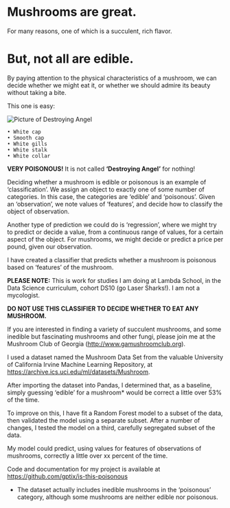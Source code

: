 # Mushrooms are great.

For many reasons, one of which is a succulent, rich flavor.

# But, not all are edible.

By paying attention to the physical characteristics of a mushroom, we can decide whether we might eat it, or whether we should admire its beauty without taking a bite.

This one is easy:

![Picture of Destroying Angel](https://raw.githubusercontent.com/gptix/is-this-poisonous/blob/master/destroying_angel.jpg)

<picture of destroying angel>

    • White cap
    • Smooth cap
    • White gills
    • White stalk
    • White collar

**VERY POISONOUS!** It is not called **‘Destroying Angel’** for nothing!

Deciding whether a mushroom is edible or poisonous is an example of ‘classification’. We assign an object to exactly one of some number of categories.  In this case, the categories are ‘edible’ and ‘poisonous’.  Given an ‘observation’, we note values of ‘features’, and decide how to classify the object of observation.

Another type of prediction we could do is ‘regression’, where we might try to predict or decide a value, from a continuous range of values, for a certain aspect of the object. For mushrooms, we might decide or predict a price per pound, given our observation.

I have created a classifier that predicts whether a mushroom is poisonous based on ‘features’ of the mushroom.

**PLEASE NOTE:** This is work for studies I am doing at Lambda School, in the Data Science curriculum, cohort DS10 (go Laser Sharks!). I am not a mycologist.

**DO NOT USE THIS CLASSIFIER TO DECIDE WHETHER TO EAT ANY MUSHROOM.**

If you are interested in finding a variety of succulent mushrooms, and some inedible but fascinating mushrooms and other fungi, please join me at the Mushroom Club of Georgia (http://www.gamushroomclub.org).

I used a dataset named the Mushroom Data Set from the valuable University of California Irvine Machine Learning Repository, at https://archive.ics.uci.edu/ml/datasets/Mushroom.

After importing the dataset into Pandas, I determined that, as a baseline, simply guessing ‘edible’ for a mushroom* would be correct a little over 53% of the time.

To improve on this, I have fit a Random Forest model to a subset of the data, then validated the model using a separate subset. After a number of changes, I tested the model on a third, carefully segregated subset of the data.

My model could predict, using values for features of observations of mushrooms, correctly a little over xx percent of the time.

Code and documentation for my project is available at https://github.com/gptix/is-this-poisonous

* The dataset actually includes inedible mushrooms in the ‘poisonous’ category, although some mushrooms are neither edible nor poisonous.
